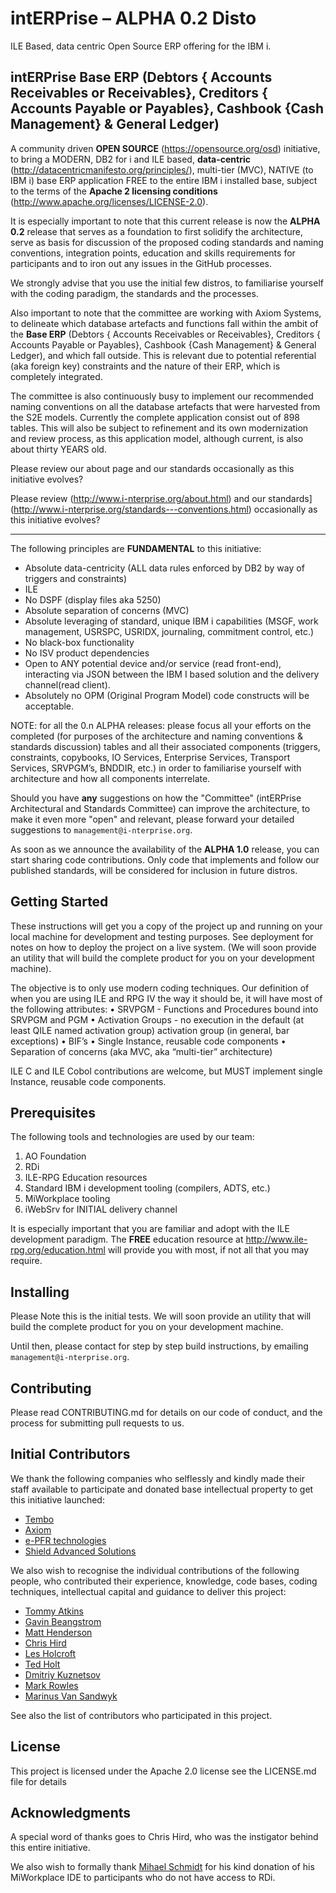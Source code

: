 # intERPrise – ALPHA 0.2 Disto
ILE Based, data centric Open Source ERP offering for the IBM i. 

## intERPrise Base ERP (Debtors { Accounts Receivables or Receivables}, Creditors { Accounts Payable or Payables}, Cashbook {Cash Management} & General Ledger)

A community driven **OPEN SOURCE** (https://opensource.org/osd) initiative, to bring a MODERN, DB2 for i and ILE based, **data-centric** (http://datacentricmanifesto.org/principles/), multi-tier (MVC), NATIVE (to IBM i) base ERP application FREE to the entire IBM i installed base, subject to the terms of the **Apache 2 licensing conditions** (http://www.apache.org/licenses/LICENSE-2.0).

It is especially important to note that this current release is now the **ALPHA 0.2** release that serves as a foundation to first solidify the architecture, serve as basis for discussion of the proposed coding standards and naming conventions, integration points, education and skills requirements for participants and to iron out any issues in the GitHub processes. 

We strongly advise that you use the initial few distros, to familiarise yourself with the coding paradigm, the standards and the processes.

Also important to note that the committee are working with Axiom Systems, to delineate which database artefacts and functions fall within the ambit of the **Base ERP** (Debtors { Accounts Receivables or Receivables}, Creditors { Accounts Payable or Payables}, Cashbook {Cash Management} & General Ledger), and which fall outside. This is relevant due to potential referential (aka foreign key) constraints and the nature of their ERP, which is completely integrated.

The committee is also continuously busy to implement our recommended naming conventions on all the database artefacts that were harvested from the S2E models. Currently the complete application consist out of 898 tables. This will also be subject to refinement and its own modernization and review process, as this application model, although current, is also about thirty YEARS old.

Please review our about page and our standards occasionally as this initiative evolves?


Please review (http://www.i-nterprise.org/about.html) and our standards](http://www.i-nterprise.org/standards---conventions.html) occasionally as this initiative evolves?

---

The following principles are **FUNDAMENTAL** to this initiative:
 
* Absolute data-centricity (ALL data rules enforced by DB2 by way of triggers and constraints)
* ILE
* No DSPF (display files aka 5250)
* Absolute separation of concerns (MVC)
* Absolute leveraging of standard, unique IBM i capabilities (MSGF, work management, USRSPC, USRIDX, journaling, commitment control, etc.)
* No black-box functionality
* No ISV product dependencies
* Open to ANY potential device and/or service (read front-end), interacting via JSON between the IBM I based solution and the delivery channel(read client).
* Absolutely no OPM (Original Program Model) code constructs will be acceptable.

NOTE: for all the 0.n ALPHA releases: please focus all your efforts on the completed (for purposes of the architecture and naming conventions & standards discussion) tables and all their associated components (triggers, constraints, copybooks, IO Services, Enterprise Services, Transport Services, SRVPGM’s, BNDDIR, etc.) in order to familiarise yourself with architecture and how all components interrelate. 

Should you have **any** suggestions on how the "Committee" (intERPrise Architectural and Standards Committee) can improve the architecture, to make it even more "open" and relevant, please forward your detailed suggestions to `management@i-nterprise.org`.

As soon as we announce the availability of the **ALPHA 1.0** release, you can start sharing code contributions. Only code that implements and follow our published standards, will be considered for inclusion in future distros.

## Getting Started

These instructions will get you a copy of the project up and running on your local machine for development and testing purposes. See deployment for notes on how to deploy the project on a live system. (We will soon provide an utility that will build the complete product for you on your development machine).

The objective is to only use modern coding techniques. Our definition of when you are using ILE and RPG IV the way it should be, it will have most of the following attributes:
•	SRVPGM - Functions and Procedures bound into SRVPGM and PGM
•	Activation Groups - no execution in the default (at least QILE named activation group) activation group (in general, bar exceptions)
•	BIF’s
•	Single Instance, reusable code components
•	Separation of concerns (aka MVC, aka “multi-tier” architecture)

ILE C and ILE Cobol contributions are welcome, but MUST implement single Instance, reusable code components.

## Prerequisites

The following tools and technologies are used by our team:

1.	AO Foundation
2.	RDi
3.	ILE-RPG Education resources
4.	Standard IBM i development tooling (compilers, ADTS, etc.)
5.	MiWorkplace tooling
6.	iWebSrv for INITIAL delivery channel

It is especially important that you are familiar and adopt with the ILE development paradigm. The **FREE** education resource at http://www.ile-rpg.org/education.html will provide you with most, if not all that you may require.

## Installing

Please Note this is the initial tests. We will soon provide an utility that will build the complete product for you on your development machine.

Until then, please contact for step by step build instructions, by emailing `management@i-nterprise.org`.

## Contributing

Please read CONTRIBUTING.md for details on our code of conduct, and the process for submitting pull requests to us.

## Initial Contributors

We thank the following companies who selflessly and kindly made their staff available to participate and donated base intellectual property to get this initiative launched:

* [Tembo](http://www.adsero-optima.com)
* [Axiom](http://www.axiom.co.za)
* [e-PFR technologies](http://www.iwebsrv.com)
* [Shield Advanced Solutions](https://shieldadvanced.com)

We also wish to recognise the individual contributions of the following people, who contributed their experience, knowledge, code bases, coding techniques, intellectual capital and guidance to deliver this project:

* [Tommy Atkins](https://www.linkedin.com/in/tommyatkins)
* [Gavin Beangstrom](https://www.linkedin.com/in/gavin-beangstrom-4344a74)
* [Matt Henderson](https://www.linkedin.com/in/matthewphenderson)
* [Chris Hird](https://www.linkedin.com/in/chrishird)
* [Les Holcroft](https://www.linkedin.com/in/lesholcroft)
* [Ted Holt](https://www.linkedin.com/in/ted-holt-14a483)
* [Dmitriy Kuznetsov](https://www.linkedin.com/in/dkuznetsov)
* [Mark Rowles](https://www.linkedin.com/in/mark-rowles-66489916)
* [Marinus Van Sandwyk](https://www.linkedin.com/in/mbogo)

See also the list of contributors who participated in this project.

## License

This project is licensed under the Apache 2.0 license see the LICENSE.md file for details

## Acknowledgments

A special word of thanks goes to Chris Hird, who was the instigator behind this entire initiative.

We also wish to formally thank [Mihael Schmidt](https://www.linkedin.com/in/mihael-schmidt-09aa73106/) for his kind donation of his MiWorkplace IDE to participants who do not have access to RDi.
